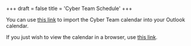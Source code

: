 +++
draft = false
title = 'Cyber Team Schedule'
+++

You can use [this link](https://outlook.office365.com/owa/calendar/1400071390f34970a5f7b5af2c2a29dd@student.citadel.edu/44d539a921fc4f979502ecff5eae49b111854690184198743278/calendar.ics) to import the Cyber Team calendar into your Outlook calendar.

If you just wish to view the calendar in a browser, use [this link](https://outlook.office365.com/owa/calendar/1400071390f34970a5f7b5af2c2a29dd@student.citadel.edu/44d539a921fc4f979502ecff5eae49b111854690184198743278/calendar.html).

